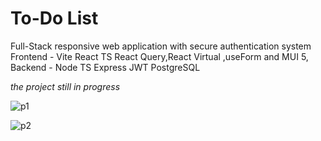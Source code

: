 # To-Do List 
Full-Stack responsive web application with secure authentication system
</br>
Frontend - Vite React TS React Query,React Virtual ,useForm and MUI 5, 
</br>
Backend - Node TS Express JWT PostgreSQL

*the project still in progress*


![p1](https://user-images.githubusercontent.com/56003294/204334027-1a397133-cbd3-4efd-8688-d9f1c0063831.jpg)

![p2](https://user-images.githubusercontent.com/56003294/204334073-13ae1450-fa30-4f11-95e2-1a80f53f32a0.jpg)

 
  
  
